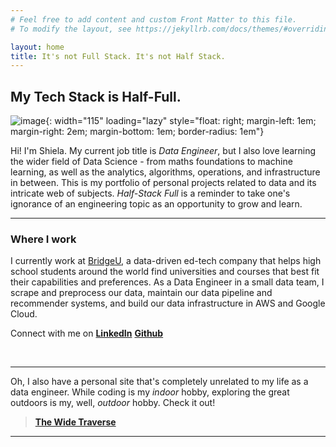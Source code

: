 ```yaml
---
# Feel free to add content and custom Front Matter to this file.
# To modify the layout, see https://jekyllrb.com/docs/themes/#overriding-theme-defaults

layout: home
title: It's not Full Stack. It's not Half Stack.
---
```


## My Tech Stack is Half-Full.

![image]({{site.baseurl}}/assets/images/author.jpg){: width="115" loading="lazy" style="float: right; margin-left: 1em; margin-right: 2em; margin-bottom: 1em; border-radius: 1em"}

Hi! I'm Shiela. My current job title is *Data Engineer*, but I also love learning
the wider field of Data Science - from maths foundations to machine learning,
as well as the analytics, algorithms, operations, and infrastructure in between.
This is my portfolio of personal projects related to data and its intricate web of subjects.
*Half-Stack Full* is a reminder to take one's ignorance of an engineering topic as an opportunity to grow and learn.

---

### Where I work
I currently work at [BridgeU](https://bridge-u.com), a data-driven ed-tech company that helps high school students around the world find universities and courses that best fit their capabilities and preferences. As a Data Engineer in a small data team, I scrape and preprocess our data, maintain our data pipeline and recommender systems, and build our data infrastructure in AWS and Google Cloud.


Connect with me on **[LinkedIn](https://www.linkedin.com/in/shiela-mms/)**
**[Github](https://github.com/shielamms)**

<br>

---



Oh, I also have a personal site that's completely unrelated to my life as a data engineer. While coding is my *indoor* hobby, exploring the great outdoors is my, well, *outdoor* hobby. Check it out!
> **[The Wide Traverse](https://www.thewidetraverse.com)**

---

